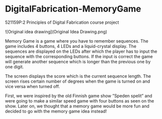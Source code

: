 # DigitalFabrication-MemoryGame
 521159P:2 Principles of Digital Fabrication course project

![Original idea drawing](Original Idea Drawing.png)

Memory Game is a game where you have to remember sequences. The game includes 4 buttons, 4 LEDs and a liquid-crystal display. The sequences are displayed on the LEDs after which the player has to input the sequence with the corresponding buttons. If the input is correct the game will generate another sequence which is longer than the previous one by one digit.

The screen displays the score which is the current sequence length. The screen rises certain number of degrees when the game is turned on and vice versa when turned off.

First, we were inspired by the old Finnish game show ”Speden spelit” and were going to make a similar speed game with four buttons as seen on the show. Later on, we thought that a memory game would be more fun and decided to go with the memory game idea instead!
